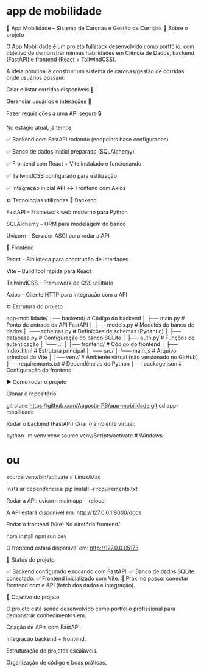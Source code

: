 # app de mobilidade

🚖 App Mobilidade – Sistema de Caronas e Gestão de Corridas
📌 Sobre o projeto

O App Mobilidade é um projeto fullstack desenvolvido como portfólio, com objetivo de demonstrar minhas habilidades em Ciência de Dados, backend (FastAPI) e frontend (React + TailwindCSS).

A ideia principal é construir um sistema de caronas/gestão de corridas onde usuários possam:

Criar e listar corridas disponíveis 🚗

Gerenciar usuários e interações 👥

Fazer requisições a uma API segura 🔒

No estágio atual, já temos:

✅ Backend com FastAPI rodando (endpoints base configurados)

✅ Banco de dados inicial preparado (SQLAlchemy)

✅ Frontend com React + Vite instalado e funcionando

✅ TailwindCSS configurado para estilização

✅ Integração inicial API ↔ Frontend com Axios

⚙️ Tecnologias utilizadas
🔹 Backend

FastAPI
 – Framework web moderno para Python

SQLAlchemy
 – ORM para modelagem do banco

Uvicorn
 – Servidor ASGI para rodar a API

🔹 Frontend

React
 – Biblioteca para construção de interfaces

Vite
 – Build tool rápida para React

TailwindCSS
 – Framework de CSS utilitário

Axios
 – Cliente HTTP para integração com a API

⚙️ Estrutura do projeto

app-mobilidade/
│── backend/               # Código do backend
│   ├── main.py            # Ponto de entrada da API FastAPI
│   ├── models.py          # Modelos do banco de dados
│   ├── schemas.py         # Definições de schemas (Pydantic)
│   ├── database.py        # Configuração do banco SQLite
│   ├── auth.py            # Funções de autenticação
│   └── ...
│
│── frontend/              # Código do frontend
│   ├── index.html         # Estrutura principal
│   └── src/
│       └── main.js        # Arquivo principal do Vite
│
│── venv/                  # Ambiente virtual (não versionado no GitHub)
│── requirements.txt       # Dependências do Python
│── package.json           # Configuração do frontend


▶️ Como rodar o projeto

Clonar o repositório

git clone https://github.com/Augosto-PS/app-mobilidade.git
cd app-mobilidade

Rodar o backend (FastAPI)
Criar o ambiente virtual:

python -m venv venv
source venv/Scripts/activate   # Windows
# ou
source venv/bin/activate       # Linux/Mac

Instalar dependências: 
pip install -r requirements.txt

Rodar a API:
uvicorn main:app --reload

A API estará disponível em:  http://127.0.0.1:8000/docs

Rodar o frontend (Vite)
No diretório frontend/:

npm install
npm run dev

O frontend estará disponível em: http://127.0.0.1:5173

🔗 Status do projeto

✅ Backend configurado e rodando com FastAPI.
✅ Banco de dados SQLite conectado.
✅ Frontend inicializado com Vite.
🔄 Próximo passo: conectar frontend com a API (fetch dos dados e integração).

🎯 Objetivo do projeto

O projeto está sendo desenvolvido como portfólio profissional para demonstrar conhecimentos em:

Criação de APIs com FastAPI.

Integração backend + frontend.

Estruturação de projetos escaláveis.

Organização de código e boas práticas.









 
